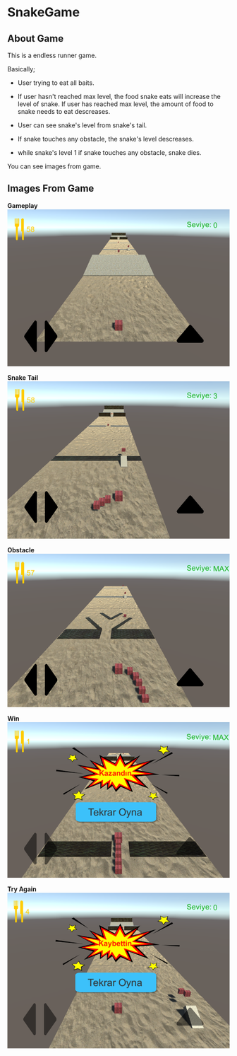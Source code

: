 # SnakeGame

 ## About Game
This is a endless runner game.


   Basically;

  - User trying to eat all baits.
  
  - If user hasn't reached max level, the food snake eats will increase the level of snake. If user has reached max level, the amount of food to snake needs to eat descreases.
  - User can see snake's level from snake's tail. 

  - If snake touches any obstacle, the snake's level descreases.
  
  - while snake's level 1 if snake touches any obstacle, snake dies.


 You can see images from game.
 
## Images From Game

**Gameplay**\
![](https://github.com/Egroses/Snake/blob/main/Images/Gameplay.png)

**Snake Tail**\
![](https://github.com/Egroses/Snake/blob/main/Images/SnakeTail.png)

**Obstacle**\
![](https://github.com/Egroses/Snake/blob/main/Images/Obstacle.png)

**Win**\
![](https://github.com/Egroses/Snake/blob/main/Images/Win.png)

**Try Again**\
![](https://github.com/Egroses/Snake/blob/main/Images/TryAgain.png)
